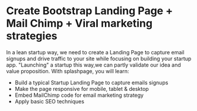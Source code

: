 # Create Bootstrap Landing Page + Mail Chimp + Viral marketing strategies

In a lean startup way, we need to create a Landing Page to capture email signups and drive traffic to your site while focusing on building your startup app. "Launching" a startup this way,we can partly validate our idea and value proposition. With splashpage, you will learn:

* Build a typical Startup Landing Page to capture emails signups
* Make the page responsive for mobile, tablet & desktop
* Embed MailChimp code for email marketing strategy
* Apply basic SEO techniques
